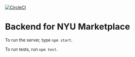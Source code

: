 [![CircleCI](https://circleci.com/gh/software-assignments-spring2022/final-project-nyu-marketplace/tree/master.svg?style=shield)](https://circleci.com/gh/software-assignments-spring2022/final-project-nyu-marketplace/tree/master)
# Backend for NYU Marketplace
To run the server, type `npm start`.

To run tests, run `npm test`.